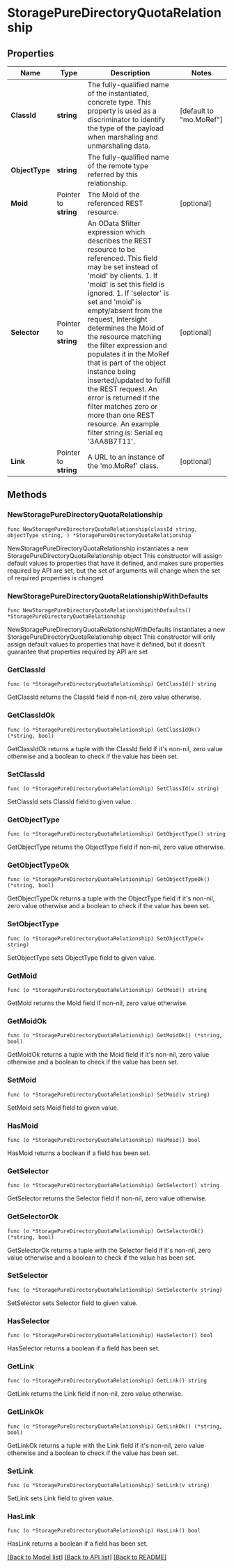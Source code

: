 # StoragePureDirectoryQuotaRelationship

## Properties

Name | Type | Description | Notes
------------ | ------------- | ------------- | -------------
**ClassId** | **string** | The fully-qualified name of the instantiated, concrete type. This property is used as a discriminator to identify the type of the payload when marshaling and unmarshaling data. | [default to "mo.MoRef"]
**ObjectType** | **string** | The fully-qualified name of the remote type referred by this relationship. | 
**Moid** | Pointer to **string** | The Moid of the referenced REST resource. | [optional] 
**Selector** | Pointer to **string** | An OData $filter expression which describes the REST resource to be referenced. This field may be set instead of &#39;moid&#39; by clients. 1. If &#39;moid&#39; is set this field is ignored. 1. If &#39;selector&#39; is set and &#39;moid&#39; is empty/absent from the request, Intersight determines the Moid of the resource matching the filter expression and populates it in the MoRef that is part of the object instance being inserted/updated to fulfill the REST request. An error is returned if the filter matches zero or more than one REST resource. An example filter string is: Serial eq &#39;3AA8B7T11&#39;. | [optional] 
**Link** | Pointer to **string** | A URL to an instance of the &#39;mo.MoRef&#39; class. | [optional] 

## Methods

### NewStoragePureDirectoryQuotaRelationship

`func NewStoragePureDirectoryQuotaRelationship(classId string, objectType string, ) *StoragePureDirectoryQuotaRelationship`

NewStoragePureDirectoryQuotaRelationship instantiates a new StoragePureDirectoryQuotaRelationship object
This constructor will assign default values to properties that have it defined,
and makes sure properties required by API are set, but the set of arguments
will change when the set of required properties is changed

### NewStoragePureDirectoryQuotaRelationshipWithDefaults

`func NewStoragePureDirectoryQuotaRelationshipWithDefaults() *StoragePureDirectoryQuotaRelationship`

NewStoragePureDirectoryQuotaRelationshipWithDefaults instantiates a new StoragePureDirectoryQuotaRelationship object
This constructor will only assign default values to properties that have it defined,
but it doesn't guarantee that properties required by API are set

### GetClassId

`func (o *StoragePureDirectoryQuotaRelationship) GetClassId() string`

GetClassId returns the ClassId field if non-nil, zero value otherwise.

### GetClassIdOk

`func (o *StoragePureDirectoryQuotaRelationship) GetClassIdOk() (*string, bool)`

GetClassIdOk returns a tuple with the ClassId field if it's non-nil, zero value otherwise
and a boolean to check if the value has been set.

### SetClassId

`func (o *StoragePureDirectoryQuotaRelationship) SetClassId(v string)`

SetClassId sets ClassId field to given value.


### GetObjectType

`func (o *StoragePureDirectoryQuotaRelationship) GetObjectType() string`

GetObjectType returns the ObjectType field if non-nil, zero value otherwise.

### GetObjectTypeOk

`func (o *StoragePureDirectoryQuotaRelationship) GetObjectTypeOk() (*string, bool)`

GetObjectTypeOk returns a tuple with the ObjectType field if it's non-nil, zero value otherwise
and a boolean to check if the value has been set.

### SetObjectType

`func (o *StoragePureDirectoryQuotaRelationship) SetObjectType(v string)`

SetObjectType sets ObjectType field to given value.


### GetMoid

`func (o *StoragePureDirectoryQuotaRelationship) GetMoid() string`

GetMoid returns the Moid field if non-nil, zero value otherwise.

### GetMoidOk

`func (o *StoragePureDirectoryQuotaRelationship) GetMoidOk() (*string, bool)`

GetMoidOk returns a tuple with the Moid field if it's non-nil, zero value otherwise
and a boolean to check if the value has been set.

### SetMoid

`func (o *StoragePureDirectoryQuotaRelationship) SetMoid(v string)`

SetMoid sets Moid field to given value.

### HasMoid

`func (o *StoragePureDirectoryQuotaRelationship) HasMoid() bool`

HasMoid returns a boolean if a field has been set.

### GetSelector

`func (o *StoragePureDirectoryQuotaRelationship) GetSelector() string`

GetSelector returns the Selector field if non-nil, zero value otherwise.

### GetSelectorOk

`func (o *StoragePureDirectoryQuotaRelationship) GetSelectorOk() (*string, bool)`

GetSelectorOk returns a tuple with the Selector field if it's non-nil, zero value otherwise
and a boolean to check if the value has been set.

### SetSelector

`func (o *StoragePureDirectoryQuotaRelationship) SetSelector(v string)`

SetSelector sets Selector field to given value.

### HasSelector

`func (o *StoragePureDirectoryQuotaRelationship) HasSelector() bool`

HasSelector returns a boolean if a field has been set.

### GetLink

`func (o *StoragePureDirectoryQuotaRelationship) GetLink() string`

GetLink returns the Link field if non-nil, zero value otherwise.

### GetLinkOk

`func (o *StoragePureDirectoryQuotaRelationship) GetLinkOk() (*string, bool)`

GetLinkOk returns a tuple with the Link field if it's non-nil, zero value otherwise
and a boolean to check if the value has been set.

### SetLink

`func (o *StoragePureDirectoryQuotaRelationship) SetLink(v string)`

SetLink sets Link field to given value.

### HasLink

`func (o *StoragePureDirectoryQuotaRelationship) HasLink() bool`

HasLink returns a boolean if a field has been set.


[[Back to Model list]](../README.md#documentation-for-models) [[Back to API list]](../README.md#documentation-for-api-endpoints) [[Back to README]](../README.md)


